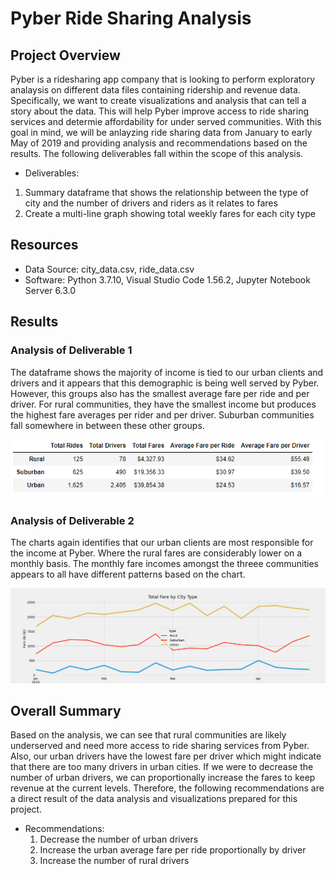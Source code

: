 # Pyber Ride Sharing Analysis

## Project Overview

 Pyber is a ridesharing app company that is looking to perform exploratory analaysis on different data files containing ridership and revenue data. Specifically, we want to create visualizations and analysis that can tell a story about the data. This will help Pyber improve access to ride sharing services and determie affordability for under served communities. With this goal in mind, we will be anlayzing ride sharing data from January to early May of 2019 and providing analysis and recommendations based on the results. The following deliverables fall within the scope of this analysis.

- Deliverables:
1. Summary dataframe that shows the relationship between the type of city and the number of drivers and riders as it relates to fares
2. Create a multi-line graph showing total weekly fares for each city type

## Resources
- Data Source: city_data.csv, ride_data.csv
- Software: Python 3.7.10, Visual Studio Code 1.56.2, Jupyter Notebook Server 6.3.0

## Results

### Analysis of Deliverable 1

 The dataframe shows the majority of income is tied to our urban clients and drivers and it appears that this demographic is being well served by Pyber. However, this groups also has the smallest average fare per ride and per driver. For rural communities, they have the smallest income but produces the highest fare averages per rider and per driver. Suburban communities fall somewhere in between these other groups.

![Summary Dataframe](Resources/Images/Pyber_Summary.png)


### Analysis of Deliverable 2

 The charts again identifies that our urban clients are most responsible for the income at Pyber. Where the rural fares are considerably lower on a monthly basis. The monthly fare incomes amongst the threee communities appears to all have different patterns based on the chart.

![Fare Summary](Resources/Images/PyBer_fare_summary.png)


## Overall Summary

 Based on the analysis, we can see that rural communities are likely underserved and need more access to ride sharing services from Pyber. Also, our urban drivers have the lowest fare per driver which might indicate that there are too many drivers in urban cities. If we were to decrease the number of urban drivers, we can proportionally increase the fares to keep revenue at the current levels. Therefore, the following recommendations are a direct result of the data analysis and visualizations prepared for this project.

- Recommendations:
  1. Decrease the number of urban drivers
  2. Increase the urban average fare per ride proportionally by driver
  3. Increase the number of rural drivers